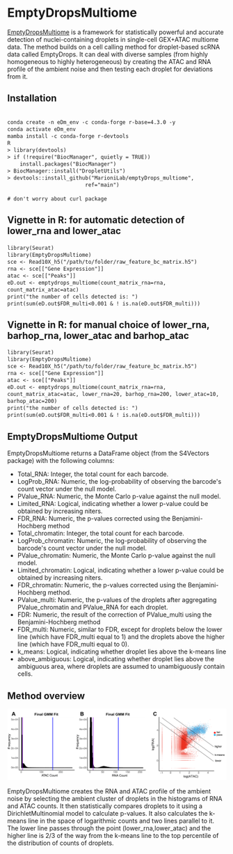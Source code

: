 # EmptyDropsMultiome
[EmptyDropsMultiome](https://genomebiology.biomedcentral.com/articles/10.1186/s13059-024-03259-x) is a framework for statistically powerful and accurate detection of nuclei-containing droplets in single-cell GEX+ATAC multiome data. The method builds on a cell calling method for droplet-based scRNA data called EmptyDrops. It can deal with diverse samples (from highly homogeneous to highly heterogeneous) by creating the ATAC and RNA profile of the ambient noise and then testing each droplet for deviations from it.

## Installation

```

conda create -n eDm_env -c conda-forge r-base=4.3.0 -y
conda activate eDm_env
mamba install -c conda-forge r-devtools
R
> library(devtools)
> if (!require("BiocManager", quietly = TRUE))
    install.packages("BiocManager")
> BiocManager::install("DropletUtils")
> devtools::install_github("MarioniLab/emptyDrops_multiome",
                         ref="main")

# don't worry about curl package

```

## Vignette in R: for automatic detection of lower_rna and lower_atac

```
library(Seurat)
library(EmptyDropsMultiome)
sce <- Read10X_h5("/path/to/folder/raw_feature_bc_matrix.h5")
rna <- sce[["Gene Expression"]]
atac <- sce[["Peaks"]]
eD.out <- emptydrops_multiome(count_matrix_rna=rna, count_matrix_atac=atac)
print("the number of cells detected is: ")
print(sum(eD.out$FDR_multi<0.001 & ! is.na(eD.out$FDR_multi)))

```

## Vignette in R: for manual choice of lower_rna, barhop_rna, lower_atac and barhop_atac

```
library(Seurat)
library(EmptyDropsMultiome)
sce <- Read10X_h5("/path/to/folder/raw_feature_bc_matrix.h5")
rna <- sce[["Gene Expression"]]
atac <- sce[["Peaks"]]
eD.out <- emptydrops_multiome(count_matrix_rna=rna, count_matrix_atac=atac, lower_rna=20, barhop_rna=200, lower_atac=10, barhop_atac=200)
print("the number of cells detected is: ")
print(sum(eD.out$FDR_multi<0.001 & ! is.na(eD.out$FDR_multi)))

```


## EmptyDropsMultiome Output

EmptyDropsMultiome returns a DataFrame object (from the S4Vectors package) with the following columns:
- Total_RNA: Integer, the total count for each barcode.
- LogProb_RNA: Numeric, the log-probability of observing the barcode's count vector under the null model.
- PValue_RNA: Numeric, the Monte Carlo p-value against the null model.
- Limited_RNA: Logical, indicating whether a lower p-value could be obtained by increasing niters.
- FDR_RNA: Numeric, the p-values corrected using the Benjamini-Hochberg method
- Total_chromatin: Integer, the total count for each barcode.
- LogProb_chromatin: Numeric, the log-probability of observing the barcode's count vector under the null model.
- PValue_chromatin: Numeric, the Monte Carlo p-value against the null model.
- Limited_chromatin: Logical, indicating whether a lower p-value could be obtained by increasing niters.
- FDR_chromatin: Numeric, the p-values corrected using the Benjamini-Hochberg method.
- PValue_multi: Numeric, the p-values of the droplets after aggregating PValue_chromatin and PValue_RNA for each droplet.
- FDR: Numeric, the result of the correction of PValue_multi using the Benjamini-Hochberg method 
- FDR_multi: Numeric, similar to FDR, except for droplets below the lower line (which have FDR_multi equal to 1) and the droplets above the higher line (which have FDR_multi equal to 0).
- k_means: Logical, indicating whether droplet lies above the k-means line
- above_ambiguous: Logical, indicating whether droplet lies above the ambiguous area, where droplets are assumed to unambiguously contain cells.


## Method overview

<p align="center">
  <img src="method_cartoon.png" width="750">
</p>

EmptyDropsMultiome creates the RNA and ATAC profile of the ambient noise by selecting the ambient cluster of droplets in the histograms of RNA and ATAC counts. It then statistically compares droplets to it using a DirichletMultinomial model to calculate p-values. It also calculates the k-means line in the space of logarithmic counts and two lines parallel to it. The lower line passes through the point (lower_rna,lower_atac) and the higher line is 2/3 of the way from the k-means line to the top percentile of the distribution of counts of droplets.


